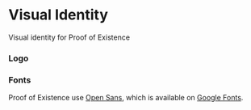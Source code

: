 # Visual Identity

Visual identity for Proof of Existence

### Logo



### Fonts

Proof of Existence use [Open Sans](https://en.wikipedia.org/wiki/Open_Sans), which is available on [Google Fonts](https://fonts.google.com/specimen/Open+Sans).
